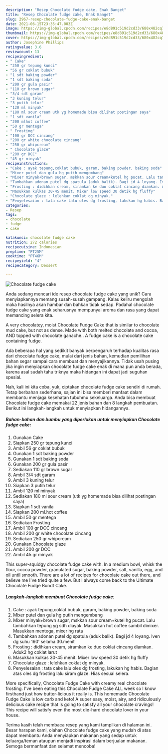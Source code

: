 ```yaml
---
description: "Resep Chocolate fudge cake, Enak Banget"
title: "Resep Chocolate fudge cake, Enak Banget"
slug: 2967-resep-chocolate-fudge-cake-enak-banget
date: 2021-06-15T23:35:47.003Z
image: https://img-global.cpcdn.com/recipes/e8d891c519d2cd33/680x482cq70/chocolate-fudge-cake-foto-resep-utama.jpg
thumbnail: https://img-global.cpcdn.com/recipes/e8d891c519d2cd33/680x482cq70/chocolate-fudge-cake-foto-resep-utama.jpg
cover: https://img-global.cpcdn.com/recipes/e8d891c519d2cd33/680x482cq70/chocolate-fudge-cake-foto-resep-utama.jpg
author: Josephine Phillips
ratingvalue: 3.6
reviewcount: 13
recipeingredient:
- " Cake"
- "250 gr tepung kunci"
- "56 gr coklat bubuk"
- "1 sdt baking powder"
- "1 sdt baking soda"
- "200 gr gula pasir"
- "110 gr brown sugar"
- "3/4 sdt garam"
- "3 kuning telur"
- "3 putih telur"
- "120 ml minyak"
- "180 ml sour cream utk yg homemade bisa dilihat postingan saya"
- "1 sdt vanila"
- "200 mlhot coffee"
- "50 gr mentega"
- " Frosting"
- "100 gr DCC cincang"
- "200 gr white chocolate cincang"
- "250 gr whipcream"
- " Chocolate glaze"
- "200 gr DCC"
- "45 gr minyak"
recipeinstructions:
- "Cake : ayak tepung,coklat bubuk, garam, baking powder, baking soda"
- "Mixer putel dan gula hg putih mengembang"
- "Mixer minyak+brown sugar, mskkan sour cream+kutel hg pucat. Lalu tambahkan tepung yg sdh diayak. Masukkan hot coffee sambil dimixer. Masukkan mentega, mixer hg rata"
- "Tambahkan adonan putel dg spatula (aduk balik). Bagi jd 4 loyang. Iven dg suhu 160&#39; selama 30.menit"
- "Frosting : didihkan cream, siramkan ke duo coklat cincang diamkan. Aduk2 hg coklat larut"
- "Masukkan kulkas 30-45 menit. Mixer low speed 30 detik hg fluffy"
- "Chocolate glaze : lelehkan coklat dg minyak."
- "Penyelesaian : tata cake lalu oles dg frosting, lakukan hg habis. Bagian atas oles dg frosting lalu siram glaze. Hias sesuai selera."
categories:
- Resep
tags:
- chocolate
- fudge
- cake

katakunci: chocolate fudge cake 
nutrition: 272 calories
recipecuisine: Indonesian
preptime: "PT25M"
cooktime: "PT46M"
recipeyield: "4"
recipecategory: Dessert

---
```



![Chocolate fudge cake](https://img-global.cpcdn.com/recipes/e8d891c519d2cd33/680x482cq70/chocolate-fudge-cake-foto-resep-utama.jpg)

Anda sedang mencari ide resep chocolate fudge cake yang unik? Cara menyiapkannya memang susah-susah gampang. Kalau keliru mengolah maka hasilnya akan hambar dan bahkan tidak sedap. Padahal chocolate fudge cake yang enak seharusnya mempunyai aroma dan rasa yang dapat memancing selera kita.

A very chocolatey, moist Chocolate Fudge Cake that is similar to chocolate mud cake, but not as dense. Made with both melted chocolate and cocoa, AND topped with chocolate ganache.. A fudge cake is a chocolate cake containing fudge.

Ada beberapa hal yang sedikit banyak berpengaruh terhadap kualitas rasa dari chocolate fudge cake, mulai dari jenis bahan, kemudian pemilihan bahan segar sampai cara membuat dan menyajikannya. Tidak usah pusing jika ingin menyiapkan chocolate fudge cake enak di mana pun anda berada, karena asal sudah tahu triknya maka hidangan ini dapat jadi suguhan spesial.


Nah, kali ini kita coba, yuk, ciptakan chocolate fudge cake sendiri di rumah. Tetap berbahan sederhana, sajian ini bisa memberi manfaat dalam membantu menjaga kesehatan tubuhmu sekeluarga. Anda bisa membuat Chocolate fudge cake memakai 22 jenis bahan dan 8 langkah pembuatan. Berikut ini langkah-langkah untuk menyiapkan hidangannya.

<!--inarticleads1-->

##### Bahan-bahan dan bumbu yang diperlukan untuk menyiapkan Chocolate fudge cake:

1. Gunakan  Cake
1. Siapkan 250 gr tepung kunci
1. Ambil 56 gr coklat bubuk
1. Gunakan 1 sdt baking powder
1. Gunakan 1 sdt baking soda
1. Gunakan 200 gr gula pasir
1. Sediakan 110 gr brown sugar
1. Ambil 3/4 sdt garam
1. Ambil 3 kuning telur
1. Siapkan 3 putih telur
1. Ambil 120 ml minyak
1. Sediakan 180 ml sour cream (utk yg homemade bisa dilihat postingan saya)
1. Siapkan 1 sdt vanila
1. Siapkan 200 ml.hot coffee
1. Ambil 50 gr mentega
1. Sediakan  Frosting
1. Ambil 100 gr DCC cincang
1. Ambil 200 gr white chocolate cincang
1. Sediakan 250 gr whipcream
1. Gunakan  Chocolate glaze
1. Ambil 200 gr DCC
1. Ambil 45 gr minyak


This super-squidgy chocolate fudge cake with. In a medium bowl, whisk the flour, cocoa powder, granulated sugar, baking powder, salt, vanilla, egg, and oil until smooth. There are a lot of recipes for chocolate cake out there, and believe me I&#39;ve tried quite a few. But I always come back to the Ultimate Chocolate Fudge Bundt Cake. 

<!--inarticleads2-->

##### Langkah-langkah membuat Chocolate fudge cake:

1. Cake : ayak tepung,coklat bubuk, garam, baking powder, baking soda
1. Mixer putel dan gula hg putih mengembang
1. Mixer minyak+brown sugar, mskkan sour cream+kutel hg pucat. Lalu tambahkan tepung yg sdh diayak. Masukkan hot coffee sambil dimixer. Masukkan mentega, mixer hg rata
1. Tambahkan adonan putel dg spatula (aduk balik). Bagi jd 4 loyang. Iven dg suhu 160&#39; selama 30.menit
1. Frosting : didihkan cream, siramkan ke duo coklat cincang diamkan. Aduk2 hg coklat larut
1. Masukkan kulkas 30-45 menit. Mixer low speed 30 detik hg fluffy
1. Chocolate glaze : lelehkan coklat dg minyak.
1. Penyelesaian : tata cake lalu oles dg frosting, lakukan hg habis. Bagian atas oles dg frosting lalu siram glaze. Hias sesuai selera.


More specifically, Chocolate Fudge Cake with creamy real chocolate frosting. I&#39;ve been eating this Chocolate Fudge Cake ALL week so I know firsthand just how butter-licious it really is. This homemade Chocolate Fudge Cake is low carb and keto! A super easy, moist, airy, and ridiculously delicious cake recipe that is going to satisfy all your chocolate cravings! This recipe will satisfy even the most die-hard chocolate lover in your house. 

Terima kasih telah membaca resep yang kami tampilkan di halaman ini. Besar harapan kami, olahan Chocolate fudge cake yang mudah di atas dapat membantu Anda menyiapkan makanan yang sedap untuk keluarga/teman ataupun menjadi inspirasi dalam berjualan makanan. Semoga bermanfaat dan selamat mencoba!
